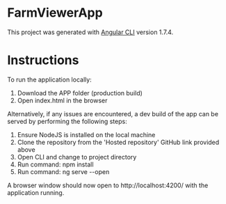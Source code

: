 # FarmViewerApp

This project was generated with [Angular CLI](https://github.com/angular/angular-cli) version 1.7.4.

# Instructions
To run the application locally: 

1. Download the APP folder (production build) 
2. Open index.html in the browser

Alternatively, if any issues are encountered, a dev build of the app can be served by performing the following steps: 

1.	Ensure NodeJS is installed on the local machine 
2.	Clone the repository from the 'Hosted repository' GitHub link provided above 
3.	Open CLI and change to project directory 
4.	Run command: npm install
5.	Run command: ng serve --open 

A browser window should now open to http://localhost:4200/ with the application running. 

